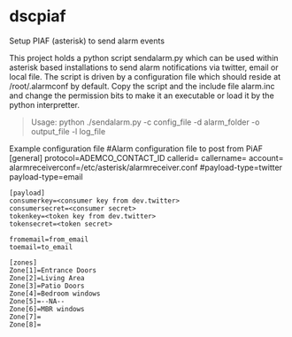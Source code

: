 dscpiaf
=======

Setup PIAF (asterisk) to send alarm events

This project holds a python script sendalarm.py which can be used within asterisk based installations to send alarm notifications via twitter, email or local file. The script is driven by a configuration file which should reside at /root/.alarmconf by default. Copy the script and the include file alarm.inc and change the permission bits to make it an executable or load it by the python interpretter.
> Usage: python ./sendalarm.py -c config_file -d alarm_folder -o output_file -l log_file

Example configuration file
	#Alarm configuration file to post from PiAF
	[general]
	protocol=ADEMCO_CONTACT_ID
	callerid=<callerid defined in asterisk extension>
	callername=<callername defined in asterisk extension>
	account=<account number in alarm panel>
	alarmreceiverconf=/etc/asterisk/alarmreceiver.conf
	#payload-type=twitter
	payload-type=email

	[payload]
	consumerkey=<consumer key from dev.twitter>
	consumersecret=<consumer secret>
	tokenkey=<token key from dev.twitter>
	tokensecret=<token secret>

	fromemail=from_email
	toemail=to_email

	[zones]
	Zone[1]=Entrance Doors
	Zone[2]=Living Area
	Zone[3]=Patio Doors
	Zone[4]=Bedroom windows
	Zone[5]=--NA--
	Zone[6]=MBR windows
	Zone[7]=
	Zone[8]=

